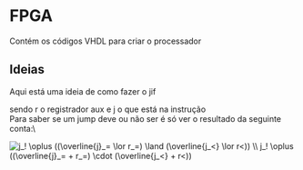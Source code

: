 # FPGA
Contém os códigos VHDL para criar o processador

## Ideias
Aqui está uma ideia de como fazer o jif

sendo r o registrador aux e j o que está na instrução\
Para saber se um jump deve ou não ser é só ver o resultado da seguinte conta:\

<img src="https://latex.codecogs.com/svg.latex?j_!&space;\oplus&space;((\overline{j}_=&space;\lor&space;r_=)&space;\land&space;(\overline{j_<}&space;\lor&space;r<))&space;\\&space;j_!&space;\oplus&space;((\overline{j}_=&space;&plus;&space;r_=)&space;\cdot&space;(\overline{j_<}&space;&plus;&space;r<))" title="j_! \oplus ((\overline{j}_= \lor r_=) \land (\overline{j_<} \lor r<)) \\ j_! \oplus ((\overline{j}_= + r_=) \cdot (\overline{j_<} + r<))"/>